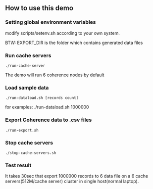 ## How to use this demo

### Setting global environment variables

modify scripts/setenv.sh according to your own system.

BTW: EXPORT_DIR is the folder which contains generated data files


### Run cache servers

	./run-cache-server
	
The demo will run 6 coherence nodes by default


### Load sample data

	./run-dataload.sh [records count]

for examples:
	./run-dataload.sh 1000000
	
### Export Coherence data to .csv files

	./run-export.sh

### Stop cache servers

	./stop-cache-servers.sh

### Test result

It takes 30sec that export 1000000 records to 6 data file on a 6 cache servers(512M/cache server)  cluster in single host(normal laptop). 